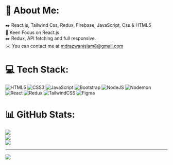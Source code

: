 # 💫 About Me:
✒️ React.js, Tailwind Css, Redux, Firebase, JavaScript, Css & HTML5<br>🔭 Keen Focus on React.js<br>✒️ Redux, API fetching and full responsive.<br> ✉️  You can contact me at mdrazwanislam8@gmail.com<br>


# 💻 Tech Stack:
![HTML5](https://img.shields.io/badge/html5-%23E34F26.svg?style=for-the-badge&logo=html5&logoColor=white) ![CSS3](https://img.shields.io/badge/css3-%231572B6.svg?style=for-the-badge&logo=css3&logoColor=white) ![JavaScript](https://img.shields.io/badge/javascript-%23323330.svg?style=for-the-badge&logo=javascript&logoColor=%23F7DF1E) ![Bootstrap](https://img.shields.io/badge/bootstrap-%238511FA.svg?style=for-the-badge&logo=bootstrap&logoColor=white) ![NodeJS](https://img.shields.io/badge/node.js-6DA55F?style=for-the-badge&logo=node.js&logoColor=white) ![Nodemon](https://img.shields.io/badge/NODEMON-%23323330.svg?style=for-the-badge&logo=nodemon&logoColor=%BBDEAD) ![React](https://img.shields.io/badge/react-%2320232a.svg?style=for-the-badge&logo=react&logoColor=%2361DAFB) ![Redux](https://img.shields.io/badge/redux-%23593d88.svg?style=for-the-badge&logo=redux&logoColor=white) ![TailwindCSS](https://img.shields.io/badge/tailwindcss-%2338B2AC.svg?style=for-the-badge&logo=tailwind-css&logoColor=white) ![Figma](https://img.shields.io/badge/figma-%23F24E1E.svg?style=for-the-badge&logo=figma&logoColor=white)
# 📊 GitHub Stats:
![](https://github-readme-stats.vercel.app/api?username=Rezwan-react&theme=dark&hide_border=false&include_all_commits=false&count_private=false)<br/>
![](https://nirzak-streak-stats.vercel.app/?user=Rezwan-react&theme=dark&hide_border=false)<br/>
![](https://github-readme-stats.vercel.app/api/top-langs/?username=Rezwan-react&theme=dark&hide_border=false&include_all_commits=false&count_private=false&layout=compact)

---
[![](https://visitcount.itsvg.in/api?id=Rezwan-react&icon=0&color=0)](https://visitcount.itsvg.in)

<!-- Proudly created with GPRM ( https://gprm.itsvg.in ) -->






